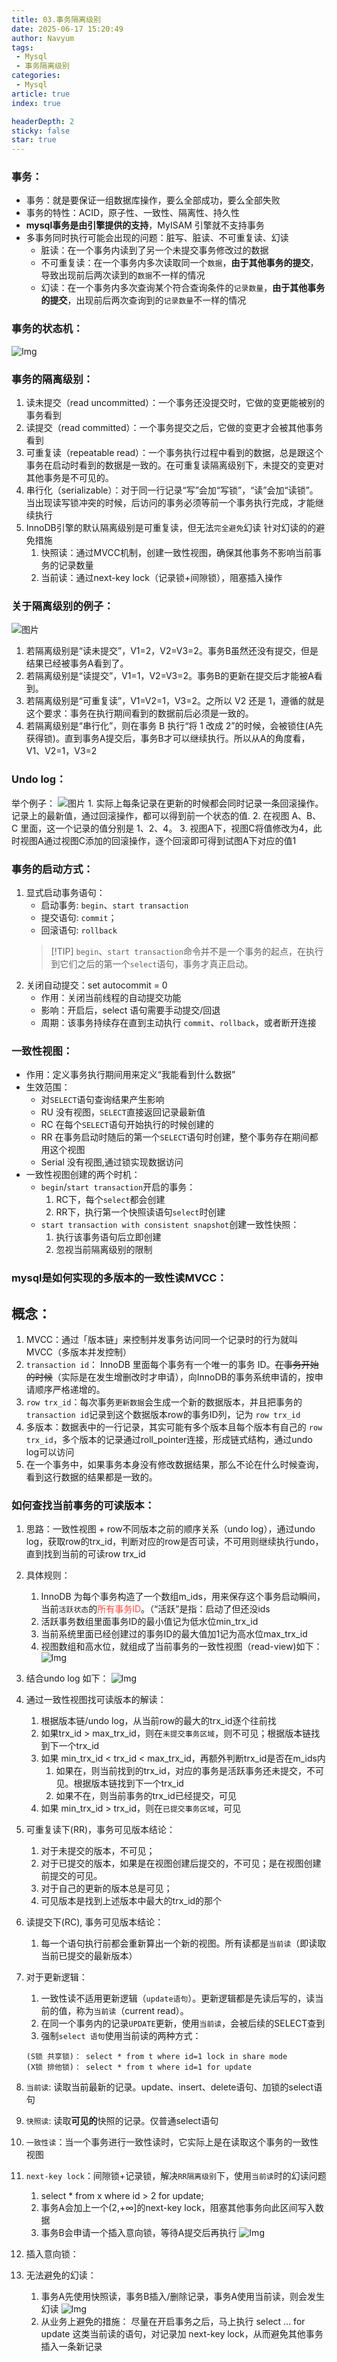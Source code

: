 ```yaml
---
title: 03.事务隔离级别
date: 2025-06-17 15:20:49
author: Navyum
tags: 
 - Mysql
 - 事务隔离级别
categories: 
 - Mysql
article: true
index: true

headerDepth: 2
sticky: false
star: true
---
```



### 事务：
* 事务：就是要保证一组数据库操作，要么全部成功，要么全部失败
* 事务的特性：ACID，原子性、一致性、隔离性、持久性
* **mysql事务是由引擎提供的支持**，MyISAM 引擎就不支持事务
* 多事务同时执行可能会出现的问题：脏写、脏读、不可重复读、幻读
    * 脏读：在一个事务内读到了另一个未提交事务修改过的数据
    * 不可重复读：在一个事务内多次读取同一个`数据`，**由于其他事务的提交**，导致出现前后两次读到的`数据`不一样的情况
    * 幻读：在一个事务内多次查询某个符合查询条件的`记录数量`，**由于其他事务的提交**，出现前后两次查询到的`记录数量`不一样的情况

### 事务的状态机：
![Img](https://raw.staticdn.net/Navyum/imgbed/pic/IMG/0731afc4e43cad83d232b2288fc7f617.png)

### 事务的隔离级别：
1. 读未提交（read uncommitted）：一个事务还没提交时，它做的变更能被别的事务看到
2. 读提交（read committed）：一个事务提交之后，它做的变更才会被其他事务看到
3. 可重复读（repeatable read）：一个事务执行过程中看到的数据，总是跟这个事务在启动时看到的数据是一致的。在可重复读隔离级别下，未提交的变更对其他事务是不可见的。
4. 串行化（serializable）：对于同一行记录“写”会加“写锁”，“读”会加“读锁”。当出现读写锁冲突的时候，后访问的事务必须等前一个事务执行完成，才能继续执行
5. InnoDB引擎的默认隔离级别是可重复读，但无法`完全避免`幻读
    针对幻读的的避免措施
    1. 快照读：通过MVCC机制，创建一致性视图，确保其他事务不影响当前事务的记录数量
    2. 当前读：通过next-key lock（记录锁+间隙锁），阻塞插入操作

### 关于隔离级别的例子：
![图片](https://raw.staticdn.net/Navyum/imgbed/pic/IMG/e6ecdc4a33cca95933dd3c9297c3d922.png)
1. 若隔离级别是“读未提交”，V1=2，V2=V3=2。事务B虽然还没有提交，但是结果已经被事务A看到了。
2. 若隔离级别是“读提交”，V1=1，V2=V3=2。事务B的更新在提交后才能被A看到。
3. 若隔离级别是“可重复读”，V1=V2=1，V3=2。之所以 V2 还是 1，遵循的就是这个要求：事务在执行期间看到的数据前后必须是一致的。
4. 若隔离级别是“串行化”，则在事务 B 执行“将 1 改成 2”的时候，会被锁住(A先获得锁)。直到事务A提交后，事务B才可以继续执行。所以从A的角度看， V1、V2=1，V3=2

### Undo log：
举个例子：
![图片](https://raw.staticdn.net/Navyum/imgbed/pic/IMG/19ca945285325f47a4f18afff70a1172.png)
    1. 实际上每条记录在更新的时候都会同时记录一条回滚操作。记录上的最新值，通过回滚操作，都可以得到前一个状态的值.
    2. 在视图 A、B、C 里面，这一个记录的值分别是 1、2、4。
    3. 视图A下，视图C将值修改为4，此时视图A通过视图C添加的回滚操作，逐个回滚即可得到试图A下对应的值1

### 事务的启动方式：
1. 显式启动事务语句：
    - 启动事务: `begin`、`start transaction`
    - 提交语句: `commit`；
    - 回滚语句: `rollback`
    > [!TIP] `begin`、`start transaction`命令并不是一个事务的起点，在执行到它们之后的第一个`select`语句，事务才真正启动。
2. 关闭自动提交：set autocommit = 0
    - 作用：关闭当前线程的自动提交功能
    - 影响：开启后，select 语句需要手动提交/回退
    - 周期：该事务持续存在直到主动执行 `commit`、`rollback`，或者断开连接

### 一致性视图：
- 作用：定义事务执行期间用来定义“我能看到什么数据”
- 生效范围：
    * 对`SELECT`语句查询结果产生影响
    * RU 没有视图，`SELECT`直接返回记录最新值
    * RC 在每个`SELECT`语句开始执行的时候创建的
    * RR 在事务启动时随后的第一个`SELECT`语句时创建，整个事务存在期间都用这个视图
    * Serial 没有视图,通过锁实现数据访问
- 一致性视图创建的两个时机：
    * `begin`/`start transaction`开启的事务：
        1. RC下，每个`select`都会创建
        2. RR下，执行第一个快照读语句`select`时创建
    * `start transaction with consistent snapshot`创建一致性快照：
        1. 执行该事务语句后立即创建
        2. 忽视当前隔离级别的限制

### mysql是如何实现的多版本的一致性读MVCC：
## 概念：
1. MVCC：通过「版本链」来控制并发事务访问同一个记录时的行为就叫 MVCC（多版本并发控制）
1. `transaction id`： InnoDB 里面每个事务有一个唯一的事务 ID。~~在事务开始的时候~~（实际是在发生增删改时才申请），向InnoDB的事务系统申请的，按申请顺序严格递增的。
2. `row trx_id`：每次事务`更新数据`会生成一个新的数据版本，并且把事务的 `transaction id`记录到这个数据版本row的事务ID列，记为 `row trx_id`
3. 多版本：数据表中的一行记录，其实可能有多个版本且每个版本有自己的 `row trx_id`，多个版本的记录通过roll_pointer连接，形成链式结构，通过undo log可以访问
4. 在一个事务中，如果事务本身没有修改数据结果，那么不论在什么时候查询，看到这行数据的结果都是一致的。


### 如何查找当前事务的可读版本：
1. 思路：一致性视图 + row不同版本之前的顺序关系（undo log），通过undo log，获取row的trx_id，判断对应的row是否可读，不可用则继续执行undo，直到找到当前的可读row trx_id
2. 具体规则：
    1. InnoDB 为每个事务构造了一个数组m_ids，用来保存这个事务启动瞬间，当前`活跃状态`的<span style="color: rgb(255, 76, 65);">所有事务ID</span>。（“活跃”是指：启动了但还没ids
    2. 活跃事务数组里面事务ID的最小值记为低水位min_trx_id
    3. 当前系统里面已经创建过的事务ID的最大值加1记为高水位max_trx_id
    4. 视图数组和高水位，就组成了当前事务的一致性视图（read-view)如下：
![Img](https://raw.staticdn.net/Navyum/imgbed/pic/IMG/3a41b1249a0dbf94211f925119fd9233.png)

3. 结合undo log 如下：
![Img](https://raw.staticdn.net/Navyum/imgbed/pic/IMG/e366827a5a711a60898c2c1fa7934661.png)

4. 通过一致性视图找可读版本的解读：
    1. 根据版本链/undo log，从当前row的最大的trx_id逐个往前找
    2. 如果trx_id > max_trx_id，则在`未提交事务区域`，则不可见；根据版本链找到下一个trx_id
    3. 如果 min_trx_id < trx_id < max_trx_id，再额外判断trx_id是否在m_ids内
        1. 如果在，则当前找到的trx_id，对应的事务是活跃事务还未提交，不可见。根据版本链找到下一个trx_id
        2. 如果不在，则当前事务的trx_id已经提交，可见
    4. 如果 min_trx_id > trx_id，则在`已提交事务区域`，可见

6. 可重复读下(RR)，事务可见版本结论：
    1. 对于未提交的版本，不可见；
    2. 对于已提交的版本，如果是在视图创建后提交的，不可见；是在视图创建前提交的可见。
    3. 对于自己的更新的版本总是可见；
    4. 可见版本是找到上述版本中最大的trx_id的那个
7. 读提交下(RC), 事务可见版本结论：
    1. 每一个语句执行前都会重新算出一个新的视图。所有读都是`当前读`（即读取当前已提交的最新版本）
8. 对于更新逻辑：
    1. 一致性读不适用更新逻辑（`update语句`）。更新逻辑都是先读后写的，读当前的值，称为`当前读`（current read）。
    2. 在同一个事务内的记录`UPDATE`更新，使用`当前读`，会被后续的SELECT查到
    3. 强制`select 语句`使用当前读的两种方式：
    ``` mysql
    (S锁 共享锁)： select * from t where id=1 lock in share mode 
    (X锁 排他锁)： select * from t where id=1 for update
    ```

10. `当前读`: 读取当前最新的记录。update、insert、delete语句、加锁的select语句
11. `快照读`: 读取**可见的**快照的记录。仅普通select语句
12. `一致性读`：当一个事务进行一致性读时，它实际上是在读取这个事务的一致性视图
13. `next-key lock`：间隙锁+记录锁，解决`RR隔离级别`下，使用`当前读`时的幻读问题
    1. select * from x where id > 2 for update;
    2. 事务A会加上一个(2,+∞]的next-key lock，阻塞其他事务向此区间写入数据
    3. 事务B会申请一个插入意向锁，等待A提交后再执行
    ![Img](https://raw.staticdn.net/Navyum/imgbed/pic/IMG/2915add2219a64344c7c03b7ab465176.png)
14. 插入意向锁：
15. 无法避免的幻读：
    1. 事务A先使用快照读，事务B插入/删除记录，事务A使用当前读，则会发生幻读
    ![Img](https://raw.staticdn.net/Navyum/imgbed/pic/IMG/d3058b229ca766151727fc4d91b659ef.png)
    2. 从业务上避免的措施：
    尽量在开启事务之后，马上执行 select ... for update 这类当前读的语句，对记录加 next-key lock，从而避免其他事务插入一条新记录
